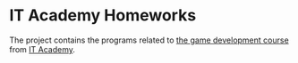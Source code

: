 # IT Academy Homeworks

The project contains the programs related to [the game development course](https://www.it-academy.by/course/c-game-developer/game-developer/ "Course")  from [IT Academy](https://www.it-academy.by/ "IT Academy").


